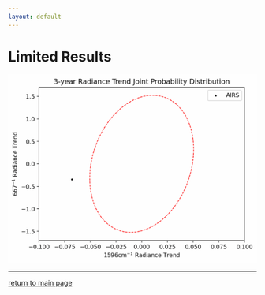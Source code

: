 ```yaml
---
layout: default
---
```


# Limited Results

![coneplot_gif](/assets/gif/coneplot.gif)

* * *

[return to main page](./)
